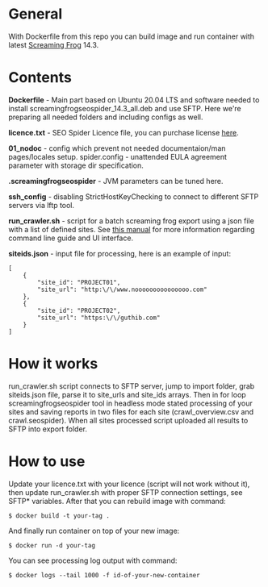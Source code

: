 # General

With Dockerfile from this repo you can build image and run container with latest [Screaming Frog](https://www.screamingfrog.co.uk/) 14.3.

# Contents

**Dockerfile** - Main part based on Ubuntu 20.04 LTS and software needed to install screamingfrogseospider_14.3_all.deb and use SFTP. 
Here we're preparing all needed folders and including configs as well.

**licence.txt** - SEO Spider Licence file, you can purchase license [here](https://www.screamingfrog.co.uk/seo-spider/licence/).

**01_nodoc** - config which prevent not needed documentaion/man pages/locales setup.
spider.config - unattended EULA agreement parameter with storage dir specification.

**.screamingfrogseospider** - JVM parameters can be tuned here.

**ssh_config** - disabling StrictHostKeyChecking to connect to different SFTP servers via lftp tool.

**run_crawler.sh** - script for a batch screaming frog export using a json file with a list of defined sites.
See [this manual](https://www.screamingfrog.co.uk/seo-spider/user-guide/general/) for more information regarding command line guide and UI interface.

**siteids.json** - input file for processing, here is an example of input:

```
[
    {
        "site_id": "PROJECT01",
        "site_url": "http:\/\/www.nooooooooooooooo.com"
    },
    {
        "site_id": "PROJECT02",
        "site_url": "https:\/\/guthib.com"
    }
]

```

# How it works

run_crawler.sh script connects to SFTP server, jump to import folder, grab siteids.json file, parse it to site_urls and site_ids arrays.
Then in for loop screamingfrogseospider tool in headless mode stated processing of your sites and saving reports in two files for each site (crawl_overview.csv and crawl.seospider). When all sites processed script uploaded all results to SFTP into export folder.

# How to use

Update your licence.txt with your licence (script will not work without it), then update run_crawler.sh with proper SFTP connection settings, see SFTP* variables.
After that you can rebuild image with command:
```
$ docker build -t your-tag .
```

And finally run container on top of your new image:
```
$ docker run -d your-tag
```

You can see processing log output with command:
```
$ docker logs --tail 1000 -f id-of-your-new-container
```
